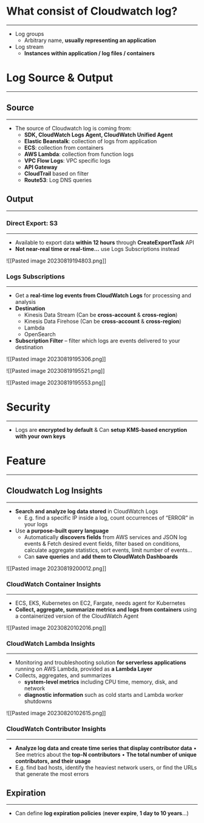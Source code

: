 # What consist of Cloudwatch log?
---

* Log groups
	* Arbitrary name, **usually representing an application**
* Log stream
	* **Instances within application / log files / containers**

# Log Source & Output
---

## Source
---

* The source of Cloudwatch log is coming from:
	* **SDK, CloudWatch Logs Agent, CloudWatch Unified Agent** 
	* **Elastic Beanstalk**: collection of logs from application 
	* **ECS**: collection from containers 
	* **AWS Lambda**: collection from function logs 
	* **VPC Flow Logs**: VPC specific logs 
	* **API Gateway** 
	* **CloudTrail** based on filter 
	* **Route53**: Log DNS queries

## Output
---

### Direct Export: S3
---

* Available to export data **within 12 hours** through **CreateExportTask** API
* **Not near-real time or real-time…** use Logs Subscriptions instead

![[Pasted image 20230819194803.png]]

### Logs Subscriptions
---

* Get a **real-time log events from CloudWatch Logs** for processing and analysis
* **Destination**
	* Kinesis Data Stream (Can be **cross-account** & **cross-region**)
	* Kinesis Data Firehose (Can be **cross-account** & **cross-region**)
	* Lambda
	* OpenSearch
* **Subscription Filter** – filter which logs are events delivered to your destination

![[Pasted image 20230819195306.png]]

![[Pasted image 20230819195521.png]]

![[Pasted image 20230819195553.png]]

# Security
---

* Logs are **encrypted by default** & Can **setup KMS-based encryption with your own keys**

# Feature
---

## Cloudwatch Log Insights
---

* **Search and analyze log data stored** in CloudWatch Logs
	* E.g. find a specific IP inside a log, count occurrences of “ERROR” in your logs
* Use **a purpose-built query language**
	* Automatically **discovers fields** from AWS services and JSON log events & Fetch desired event fields, filter based on conditions, calculate aggregate statistics, sort events, limit number of events…
	* Can **save queries** and **add them to CloudWatch Dashboards**

![[Pasted image 20230819200012.png]]

### CloudWatch Container Insights
---

* ECS, EKS, Kubernetes on EC2, Fargate, needs agent for Kubernetes
* **Collect, aggregate, summarize metrics and logs from containers** using a containerized version of the CloudWatch Agent

![[Pasted image 20230820102016.png]]

### CloudWatch Lambda Insights
---

* Monitoring and troubleshooting solution **for serverless applications** running on AWS Lambda, provided as **a Lambda Layer**
* Collects, aggregates, and summarizes
	* **system-level metrics** including CPU time, memory, disk, and network
	* **diagnostic information** such as cold starts and Lambda worker shutdowns

![[Pasted image 20230820102615.png]]

### CloudWatch Contributor Insights
---

* **Analyze log data and create time series that display contributor data**
	• See metrics about the **top-N contributors**
	• **The total number of unique contributors, and their usage**
* E.g. find bad hosts, identify the heaviest network users, or find the URLs that generate the most errors
## Expiration
---

* Can define **log expiration policies** (**never expire**, **1 day to 10 years**…)